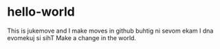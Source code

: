 # hello-world
This is jukemove and I make moves in github
buhtig ni sevom ekam I dna evomekuj si sihT
Make a change in the world. 
